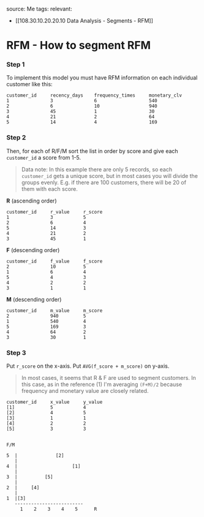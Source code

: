 source: Me
tags: 
relevant: 
- [[108.30.10.20.20.10 Data Analysis - Segments - RFM]]

# RFM - How to segment RFM

### Step 1

To implement this model you must have RFM information on each individual customer like this:

```
customer_id		recency_days	frequency_times		monetary_clv
1				3				6					540
2				6				10					940
3				45				1					30
4				21				2					64
5				14				4					169
```

### Step 2

Then, for each of R/F/M sort the list in order by score and give each `customer_id` a score from 1-5. 

> Data note: In this example there are only 5 records, so each `customer_id` gets a unique score, but in most cases you will divide the groups evenly. E.g. if there are 100 customers, there will be 20 of them with each score.

**R** (ascending order)
```
customer_id		r_value		r_score
1				3			5
2				6			4
5				14			3
4				21			2
3				45			1
```

**F** (descending order)
```
customer_id		f_value		f_score
2				10			5
1				6			4
5				4			3
4				2			2
3				1			1
```

**M** (descending order)
```
customer_id		m_value		m_score
2				940			5
1				540			4
5				169			3
4				64			2
3				30			1
```

### Step 3

Put `r_score` on the x-axis. Put `AVG(f_score + m_score)` on y-axis.

> In most cases, it seems that R & F are used to segment customers. In this case, as in the reference (1) I'm averaging `(F+M)/2` because frequency and monetary value are closely related.

```
customer_id		x_value		y_value
[1]				5			4
[2]				4			5
[3]				1			1
[4]				2			2
[5]				3			3


F/M

5  |              [2]
   |
4  |                    [1]
   |
3  |          [5]
   |
2  |     [4]
   |
1  |[3]
   -------------------------
     1    2    3    4    5		R

```
